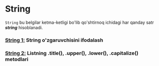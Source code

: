 # String

`String` bu belgilar ketma-ketligi bo'lib qo'shtirnoq ichidagi har qanday satr **_string_** hisoblanadi.

### [String 1:](./string/string_0.html) String o'zgaruvchisini ifodalash

### [String 2:](./string/string_1.html) Listning .title(), .upper(), .lower(), .capitalize() metodlari